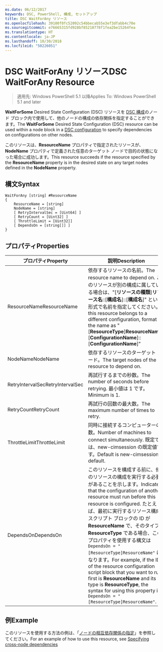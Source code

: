 ```yaml
---
ms.date: 06/12/2017
keywords: DSC, PowerShell, 構成, セットアップ
title: DSC WaitForAny リソース
ms.openlocfilehash: 39100f0fc52092c54bbecab55e3ef3dfabb4c70e
ms.sourcegitcommit: e76665315fd928bf85210778f1fea2be15264fea
ms.translationtype: HT
ms.contentlocale: ja-JP
ms.lasthandoff: 10/30/2018
ms.locfileid: "50226051"
---
```

# <a name="dsc-waitforany-resource"></a><span data-ttu-id="23070-103">DSC WaitForAny リソース</span><span class="sxs-lookup"><span data-stu-id="23070-103">DSC WaitForAny Resource</span></span>

> <span data-ttu-id="23070-104">適用先: Windows PowerShell 5.1 以降</span><span class="sxs-lookup"><span data-stu-id="23070-104">Applies To: Windows PowerShell 5.1 and later</span></span>

<span data-ttu-id="23070-105">**WaitForSome** Desired State Configuration (DSC) リソースを [DSC 構成](configurations.md)のノード ブロック内で使用して、他のノードの構成の依存関係を指定することができます。</span><span class="sxs-lookup"><span data-stu-id="23070-105">The **WaitForSome** Desired State Configuration (DSC) resource can be used within a node block in a [DSC configuration](configurations.md) to specify dependencies on configurations on other nodes.</span></span>

<span data-ttu-id="23070-106">このリソースは、**ResourceName** プロパティで指定されたリソースが、**NodeName** プロパティで定義された任意のターゲット ノードで目的の状態になった場合に成功します。</span><span class="sxs-lookup"><span data-stu-id="23070-106">This resource succeeds if the resource specified by the **ResourceName** property is in the desired state on any target nodes defined in the **NodeName** property.</span></span>


## <a name="syntax"></a><span data-ttu-id="23070-107">構文</span><span class="sxs-lookup"><span data-stu-id="23070-107">Syntax</span></span>

```
WaitForAny [string] #ResourceName
{
    ResourceName = [string]
    NodeName = [string]
    [ RetryIntervalSec = [Uint64] ]
    [ RetryCount = [Uint32] ]
    [ ThrottleLimit = [Uint32]]
    [ DependsOn = [string[]] ]
}
```

## <a name="properties"></a><span data-ttu-id="23070-108">プロパティ</span><span class="sxs-lookup"><span data-stu-id="23070-108">Properties</span></span>

|  <span data-ttu-id="23070-109">プロパティ</span><span class="sxs-lookup"><span data-stu-id="23070-109">Property</span></span>  |  <span data-ttu-id="23070-110">説明</span><span class="sxs-lookup"><span data-stu-id="23070-110">Description</span></span>   |
|---|---|
| <span data-ttu-id="23070-111">ResourceName</span><span class="sxs-lookup"><span data-stu-id="23070-111">ResourceName</span></span>| <span data-ttu-id="23070-112">依存するリソースの名前。</span><span class="sxs-lookup"><span data-stu-id="23070-112">The resource name to depend on.</span></span> <span data-ttu-id="23070-113">このリソースが別の構成に属している場合は、"[__リソースの種類__]__リソース名__::[__構成名__]::[__構成名__]" という形式で名前を指定してください。</span><span class="sxs-lookup"><span data-stu-id="23070-113">If this resource belongs to a different configuration, format the name as "[__ResourceType__]__ResourceName__::[__ConfigurationName__]::[__ConfigurationName__]"</span></span>|
| <span data-ttu-id="23070-114">NodeName</span><span class="sxs-lookup"><span data-stu-id="23070-114">NodeName</span></span>| <span data-ttu-id="23070-115">依存するリソースのターゲット ノード。</span><span class="sxs-lookup"><span data-stu-id="23070-115">The target nodes of the resource to depend on.</span></span>|
| <span data-ttu-id="23070-116">RetryIntervalSec</span><span class="sxs-lookup"><span data-stu-id="23070-116">RetryIntervalSec</span></span>| <span data-ttu-id="23070-117">再試行するまでの秒数。</span><span class="sxs-lookup"><span data-stu-id="23070-117">The number of seconds before retrying.</span></span> <span data-ttu-id="23070-118">最小値は 1 です。</span><span class="sxs-lookup"><span data-stu-id="23070-118">Minimum is 1.</span></span>|
| <span data-ttu-id="23070-119">RetryCount</span><span class="sxs-lookup"><span data-stu-id="23070-119">RetryCount</span></span>| <span data-ttu-id="23070-120">再試行の回数の最大数。</span><span class="sxs-lookup"><span data-stu-id="23070-120">The maximum number of times to retry.</span></span>|
| <span data-ttu-id="23070-121">ThrottleLimit</span><span class="sxs-lookup"><span data-stu-id="23070-121">ThrottleLimit</span></span>| <span data-ttu-id="23070-122">同時に接続するコンピューターの数。</span><span class="sxs-lookup"><span data-stu-id="23070-122">Number of machines to connect simultaneously.</span></span> <span data-ttu-id="23070-123">既定では、new-cimsession の既定値です。</span><span class="sxs-lookup"><span data-stu-id="23070-123">Default is new-cimsession default.</span></span>|
| <span data-ttu-id="23070-124">DependsOn</span><span class="sxs-lookup"><span data-stu-id="23070-124">DependsOn</span></span> | <span data-ttu-id="23070-125">このリソースを構成する前に、他のリソースの構成を実行する必要があることを示します。</span><span class="sxs-lookup"><span data-stu-id="23070-125">Indicates that the configuration of another resource must run before this resource is configured.</span></span> <span data-ttu-id="23070-126">たとえば、最初に実行するリソース構成スクリプト ブロックの ID が __ResourceName__ で、そのタイプが __ResourceType__ である場合、このプロパティを使用する構文は `DependsOn = "[ResourceType]ResourceName"` になります。</span><span class="sxs-lookup"><span data-stu-id="23070-126">For example, if the ID of the resource configuration script block that you want to run first is __ResourceName__ and its type is __ResourceType__, the syntax for using this property is `DependsOn = "[ResourceType]ResourceName"`.</span></span>|


## <a name="example"></a><span data-ttu-id="23070-127">例</span><span class="sxs-lookup"><span data-stu-id="23070-127">Example</span></span>

<span data-ttu-id="23070-128">このリソースを使用する方法の例は、「[ノードの相互依存関係の指定](crossNodeDependencies.md)」を参照してください。</span><span class="sxs-lookup"><span data-stu-id="23070-128">For an example of how to use this resource, see [Specifying cross-node dependencies](crossNodeDependencies.md)</span></span>